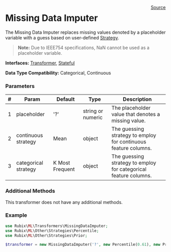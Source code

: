 <span style="float:right;"><a href="https://github.com/RubixML/RubixML/blob/master/src/Transformers/MissingDataImputer.php">Source</a></span>

# Missing Data Imputer
The Missing Data Imputer replaces missing values denoted by a placeholder variable with a guess based on user-defined [Strategy](../other/strategies/api.md).

> **Note:** Due to IEEE754 specifications, NaN cannot be used as a placeholder variable.

**Interfaces:** [Transformer](api.md#transformers), [Stateful](api.md#stateful)

**Data Type Compatibility:** Categorical, Continuous

### Parameters
| # | Param | Default | Type | Description |
|---|---|---|---|---|
| 1 | placeholder | '?' | string or numeric | The placeholder value that denotes a missing value. |
| 2 | continuous strategy | Mean | object | The guessing strategy to employ for continuous feature columns. |
| 3 | categorical strategy | K Most Frequent | object | The guessing strategy to employ for categorical feature columns. |

### Additional Methods
This transformer does not have any additional methods.

### Example
```php
use Rubix\ML\Transformers\MissingDataImputer;
use Rubix\ML\Other\Strategies\Percentile;
use Rubix\ML\Other\Strategies\Prior;

$transformer = new MissingDataImputer('?', new Percentile(0.61), new Prior());
```